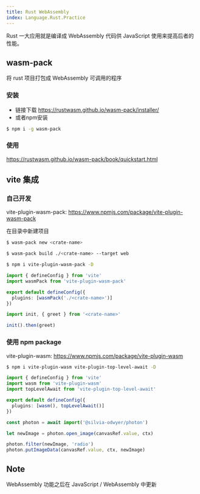 ```yaml
---
title: Rust WebAssembly
index: Language.Rust.Practice
---
```


Rust 一大应用就是编译成 WebAssembly 代码供 JavaScript 使用来提高后者的性能。



## wasm-pack


将 rust 项目打包成 WebAssembly 可调用的程序


### 安装

- 链接下载 <https://rustwasm.github.io/wasm-pack/installer/>
- 或者npm安装 

``` bash
$ npm i -g wasm-pack
```



### 使用

https://rustwasm.github.io/wasm-pack/book/quickstart.html



## vite 集成

### 自己开发

vite-plugin-wasm-pack: <https://www.npmjs.com/package/vite-plugin-wasm-pack>

在目录中新建项目 

``` bash
$ wasm-pack new <crate-name>

$ wasm-pack build ./<crate-name> --target web
```


``` bash
$ npm i vite-plugin-wasm-pack -D
```

``` ts
import { defineConfig } from 'vite'
import wasmPack from 'vite-plugin-wasm-pack'

export default defineConfig({
  plugins: [wasmPack('./<crate-name>')]
})
```


``` ts
import init, { greet } from '<crate-name>' 

init().then(greet)
```

### 使用 npm package

vite-plugin-wasm: <https://www.npmjs.com/package/vite-plugin-wasm>


``` bash
$ npm i vite-plugin-wasm vite-plugin-top-level-await -D
```


``` ts
import { defineConfig } from 'vite'
import wasm from 'vite-plugin-wasm'
import topLevelAwait from 'vite-plugin-top-level-await'

export default defineConfig({
  plugins: [wasm(), topLevelAwait()]
})
```


``` ts
const photon = await import('@silvia-odwyer/photon')

let newImage = photon.open_image(canvasRef.value, ctx)

photon.filter(newImage, 'radio')
photon.putImageData(canvasRef.value, ctx, newImage)
```


## Note

WebAssembly 功能之后在 JavaScript / WebAssembly 中更新